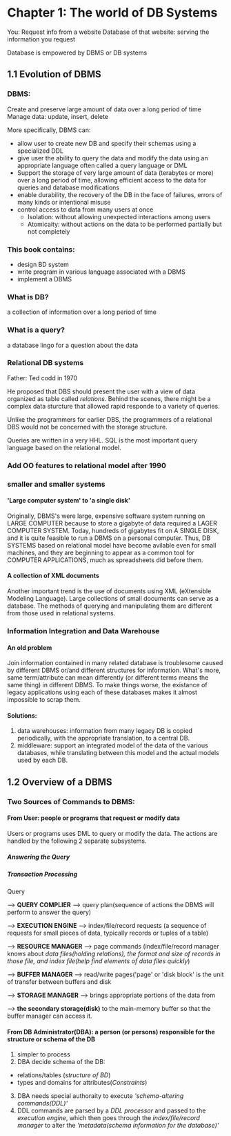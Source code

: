 # Chapter 1: The world of DB Systems

You: Request info from a website 
Database of that website: serving the information you request

Database is empowered by DBMS or DB systems

## 1.1 Evolution of DBMS
### DBMS:
Create and preserve large amount of data over a long period of time
Manage data: update, insert, delete

More specifically, DBMS can:
- allow user to create new DB and specify their schemas using a specialized DDL
- give user the ability to query the data and modify the data using an appropriate language often called a query language or DML
- Support the storage of very large amount of data (terabytes or more) over a long period of time, allowing efficient access to the data for queries and database modifications
- enable durability, the recovery of the DB in the face of failures, errors of many kinds or intentional misuse
- control access to data from many users at once
	* Isolation: without allowing unexpected interactions among users
	* Atomicaity: without actions on the data to be performed partially but not completely


### This book contains: 
- design BD system
- write program in various language associated with a DBMS
- implement a DBMS

### What is DB?
a collection of information over a long period of time

### What is a query?
a database lingo for a question about the data

### Relational DB systems 
Father: Ted codd in 1970

He proposed that DBS should present the user with a view of data organized as table called *relations*. Behind the scenes, there might be a complex data sturcture that allowed rapid responde to a variety of queries. 

Unlike the programmers for earlier DBS, the programmers of a relational DBS would not be concerned with the storage structure.

Queries are written in a very HHL. SQL is the most important query language based on the relational model.

### Add OO features to relational model after 1990

### smaller and smaller systems
#### 'Large computer system' to 'a single disk'
Originally, DBMS's were large, expensive software system running on LARGE COMPUTER because to store a gigabyte of data required a LAGER COMPUTER SYSTEM. Today, hundreds of gigabytes fit on A SINGLE DISK, and it is quite feasible to run a DBMS on a personal computer. Thus, DB SYSTEMS based on relational model have become avilable even for small machines, and they are beginning to appear as a common tool for COMPUTER APPLICATIONS, much as spreadsheets did before them.

#### A collection of XML documents 
Another important trend is the use of documents using XML (eXtensible Modeling Language). Large collections of small documents can serve as a database. The methods of querying and manipulating them are different from those used in relational systems.

### Information Integration and Data Warehouse
#### An old problem 
Join information contained in many related database is troublesome caused by different DBMS or/and different structures for information. What's more, same term/attribute can mean differently (or different terms means the same thing) in different DBMS. To make things worse, the existance of legacy applications using each of these databases makes it almost impossible to scrap them.

#### Solutions:
1. data warehouses: information from many legacy DB is copied periodically, with the appropriate translation, to a central DB.
2. middleware: support an integrated model of the data of the various databases, while translating between this model and the actual models used by each DB.

## 1.2 Overview of a DBMS

### Two Sources of Commands to DBMS:
#### From User: people or programs that request or modify data 
Users or programs uses DML to query or modify the data. The actions are handled by the following 2 separate subsystems.
##### Answering the Query

##### Transaction Processing
Query 

--> **QUERY COMPLIER** -->   query plan(sequence of actions the DBMS will perform to answer the query) 

--> **EXECUTION ENGINE** --> index/file/record requests (a sequence of requests for small pieces of data, typically records or tuples of a table)

--> **RESOURCE MANAGER** --> page commands (index/file/record manager knows about *data files(holding relations), the format and size of records in those file, and index file(help find elements of data files quickly*) 

--> **BUFFER MANAGER** -->   read/write pages('page' or 'disk block' is the unit of transfer between buffers and disk 

--> **STORAGE MANAGER** --> brings appropriate portions of the data from 

--> **the secondary storage(disk)** to the main-memory buffer so that the buffer manager can access it.



#### From DB Administrator(DBA): a person (or persons) responsible for the structure or schema of the DB
1. simpler to process
2. DBA decide schema of the DB: 
- relations/tables (*structure of BD*)
- types and domains for attributes(*Constraints*)
3. DBA needs special authoraity to execute *'schema-altering commands(DDL)'*
4. DDL commands are parsed by a *DDL processor* and passed to the *execution engine*, which then goes through the *index/file/record manager* to alter the *'metadata(schema information for the database)'*




